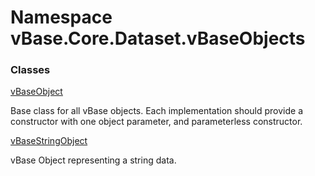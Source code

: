 # <a id="vBase_Core_Dataset_vBaseObjects"></a> Namespace vBase.Core.Dataset.vBaseObjects

### Classes

 [vBaseObject](vBase.Core.Dataset.vBaseObjects.vBaseObject.md)

Base class for all vBase objects.
Each implementation should provide a constructor with one object parameter, and parameterless constructor.

 [vBaseStringObject](vBase.Core.Dataset.vBaseObjects.vBaseStringObject.md)

vBase Object representing a string data.

